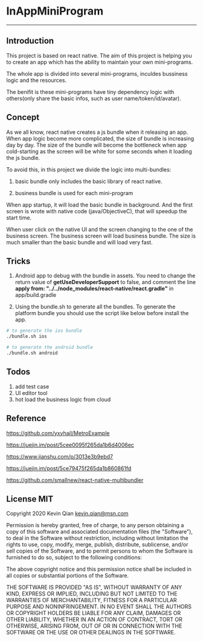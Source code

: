 # InAppMiniProgram

------------------------

## Introduction

This project is based on react native. The aim of this project is helping you to create an app which has the ability to maintain your own mini-programs.

The whole app is divided into several mini-programs, inculdes bussiness logic and the resources.

The benifit is these mini-programs have tiny dependency logic with others(only share the basic infos, such as user name/token/id/avatar). 


## Concept

As we all know, react native creates a js bundle when it releasing an app. When app logic become more complicated, the size of bundle is increasing day by day. The size of the bundle will become the bottleneck when app cold-starting as the screen will be white for some seconds when it loading the js bundle.

To avoid this, in this project we divide the logic into multi-bundles: 

 1. basic bundle only includes the basic library of react native. 

 2. business bundle is used for each mini-program

When app startup, it will load the basic bundle in background. And the first screen is wrote with native code (java/ObjectiveC), that will speedup the start time.

When user click on the native UI and the screen changing to the one of the business screen. The business screen will load business bundle. The size is much smaller than the basic bundle and will load very fast.

## Tricks

1. Android app to debug with the bundle in assets. You need to change the return value of **getUseDeveloperSupport** to false, and comment the line **apply from: "../../node_modules/react-native/react.gradle"** in app/build.gradle

2. Using the bundle.sh to generate all the bundles. To generate the platform bundle you should use the script like below before install the app.

```bash
# to generate the ios bundle
./bundle.sh ios

# to generate the android bundle
./bundle.sh android

```

## Todos

1. add test case
2. UI editor tool
3. hot load the business logic from cloud

## Reference

https://github.com/yxyhail/MetroExample

https://juejin.im/post/5cee0095f265da1b6d4006ec

https://www.jianshu.com/p/3013e3b9ebd7

https://juejin.im/post/5ce79475f265da1b860861fd

https://github.com/smallnew/react-native-multibundler


## License MIT

Copyright 2020 Kevin Qian <kevin.qian@msn.com>

Permission is hereby granted, free of charge, to any person obtaining a copy of this software and associated documentation files (the "Software"), to deal in the Software without restriction, including without limitation the rights to use, copy, modify, merge, publish, distribute, sublicense, and/or sell copies of the Software, and to permit persons to whom the Software is furnished to do so, subject to the following conditions:

The above copyright notice and this permission notice shall be included in all copies or substantial portions of the Software.

THE SOFTWARE IS PROVIDED "AS IS", WITHOUT WARRANTY OF ANY KIND, EXPRESS OR IMPLIED, INCLUDING BUT NOT LIMITED TO THE WARRANTIES OF MERCHANTABILITY, FITNESS FOR A PARTICULAR PURPOSE AND NONINFRINGEMENT. IN NO EVENT SHALL THE AUTHORS OR COPYRIGHT HOLDERS BE LIABLE FOR ANY CLAIM, DAMAGES OR OTHER LIABILITY, WHETHER IN AN ACTION OF CONTRACT, TORT OR OTHERWISE, ARISING FROM, OUT OF OR IN CONNECTION WITH THE SOFTWARE OR THE USE OR OTHER DEALINGS IN THE SOFTWARE.